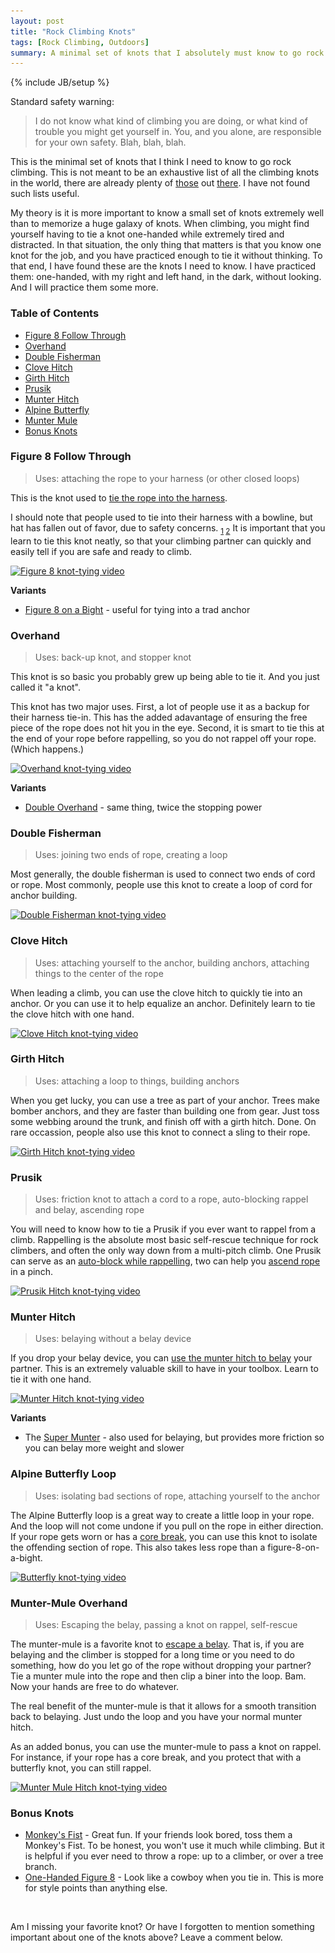 ```yaml
---
layout: post
title: "Rock Climbing Knots"
tags: [Rock Climbing, Outdoors]
summary: A minimal set of knots that I absolutely must know to go rock climbing.
---
```

{% include JB/setup %}

Standard safety warning:

> I do not know what kind of climbing you are doing, or what kind of trouble you might get yourself in. You, and you alone, are responsible for your own safety. Blah, blah, blah.

This is the minimal set of knots that I think I need to know to go rock climbing. This is not meant to be an exhaustive list of all the climbing knots in the world, there are already plenty of [those](https://en.wikipedia.org/wiki/List_of_climbing_knots) out [there](http://www.animatedknots.com/indexclimbing.php#ScrollPoint). I have not found such lists useful.

My theory is it is more important to know a small set of knots extremely well than to memorize a huge galaxy of knots. When climbing, you might find yourself having to tie a knot one-handed while extremely tired and distracted. In that situation, the only thing that matters is that you know one knot for the job, and you have practiced enough to tie it without thinking. To that end, I have found these are the knots I need to know. I have practiced them: one-handed, with my right and left hand, in the dark, without looking. And I will practice them some more.


### Table of Contents

 * [Figure 8 Follow Through](#figure-8-follow-through)
 * [Overhand](#overhand)
 * [Double Fisherman](#double-fisherman)
 * [Clove Hitch](#clove-hitch)
 * [Girth Hitch](#girth-hitch)
 * [Prusik](#prusik)
 * [Munter Hitch](#munter-hitch)
 * [Alpine Butterfly](#alpine-butterfly-loop)
 * [Munter Mule](#munter-mule-overhand)
 * [Bonus Knots](#bonus-knots)


### <a name="figure-8-follow-through"></a>Figure 8 Follow Through

> Uses: attaching the rope to your harness (or other closed loops)

This is the knot used to [tie the rope into the harness](https://youtu.be/H1cEWPx2xnA?t=6).

I should note that people used to tie into their harness with a bowline, but hat has fallen out of favor, due to safety concerns. <sub>[1](http://www.rockandice.com/lates-news/rethinking-the-double-loop-bowline) [2](https://en.wikipedia.org/wiki/Bowline_on_a_bight#Dangers)</sub> It is important that you learn to tie this knot neatly, so that your climbing partner can quickly and easily tell if you are safe and ready to climb. 

<a href="https://youtu.be/aLopeVBb7yU?t=7" target="_blank">
<img src="/assets/images/knots/figure_8_639px.png"
srcset="/assets/images/knots/figure_8_962px.png 962w,
/assets/images/knots/figure_8_639px.png 639w,
/assets/images/knots/figure_8_420px.png 420w" 
sizes="(max-width: 38em) 100vw, 50vw"
alt="Figure 8 knot-tying video">
</a>

**Variants**

* [Figure 8 on a Bight](https://youtu.be/D8jRok7Kofw?t=13) - useful for tying into a trad anchor


### <a name="overhand"></a>Overhand

> Uses: back-up knot, and stopper knot

This knot is so basic you probably grew up being able to tie it. And you just called it "a knot".

This knot has two major uses. First, a lot of people use it as a backup for their harness tie-in. This has the added adavantage of ensuring the free piece of the rope does not hit you in the eye. Second, it is smart to tie this at the end of your rope before rappelling, so you do not rappel off your rope. (Which happens.)

<a href="https://youtu.be/I0ShGbIR0ZI?t=7" target="_blank">
<img src="/assets/images/knots/overhand_638px.png"
srcset="/assets/images/knots/overhand_960px.png 960w,
/assets/images/knots/overhand_638px.png 638w,
/assets/images/knots/overhand_420px.png 420w" 
sizes="(max-width: 38em) 100vw, 50vw"
alt="Overhand knot-tying video">
</a>

**Variants**

* [Double Overhand](https://youtu.be/7Eso8q84aCc?t=7) - same thing, twice the stopping power


### <a name="double-fisherman"></a>Double Fisherman

> Uses: joining two ends of rope, creating a loop

Most generally, the double fisherman is used to connect two ends of cord or rope. Most commonly, people use this knot to create a loop of cord for anchor building.

<a href="https://youtu.be/O6oJwedcb18?t=7" target="_blank">
<img src="/assets/images/knots/double_fisherman_640px.png"
srcset="/assets/images/knots/double_fisherman_850px.png 850w,
/assets/images/knots/double_fisherman_640px.png 640w,
/assets/images/knots/double_fisherman_420px.png 420w" 
sizes="(max-width: 38em) 100vw, 50vw"
alt="Double Fisherman knot-tying video">
</a>


### <a name="clove-hitch"></a>Clove Hitch

> Uses: attaching yourself to the anchor, building anchors, attaching things to the center of the rope

When leading a climb, you can use the clove hitch to quickly tie into an anchor. Or you can use it to help equalize an anchor. Definitely learn to tie the clove hitch with one hand.

<a href="https://youtu.be/pO9ksZ3fGDY?t=8" target="_blank">
<img src="/assets/images/knots/clove_hitch_640px.png"
srcset="/assets/images/knots/clove_hitch_1280px.png 1280w,
/assets/images/knots/clove_hitch_850px.png 850w,
/assets/images/knots/clove_hitch_640px.png 640w,
/assets/images/knots/clove_hitch_420px.png 420w" 
sizes="(max-width: 38em) 100vw, 50vw"
alt="Clove Hitch knot-tying video">
</a>


### <a name="girth-hitch"></a>Girth Hitch

> Uses: attaching a loop to things, building anchors

When you get lucky, you can use a tree as part of your anchor. Trees make bomber anchors, and they are faster than building one from gear. Just toss some webbing around the trunk, and finish off with a girth hitch. Done. On rare occassion, people also use this knot to connect a sling to their rope.

<a href="https://youtu.be/blP6BL05Q34?t=7" target="_blank">
<img src="/assets/images/knots/girth_hitch_638px.png"
srcset="/assets/images/knots/girth_hitch_1279px.png 1279w,
/assets/images/knots/girth_hitch_960px.png 960w,
/assets/images/knots/girth_hitch_638px.png 638w,
/assets/images/knots/girth_hitch_420px.png 420w" 
sizes="(max-width: 38em) 100vw, 50vw"
alt="Girth Hitch knot-tying video">
</a>


### <a name="prusik"></a>Prusik

> Uses: friction knot to attach a cord to a rope, auto-blocking rappel and belay, ascending rope

You will need to know how to tie a Prusik if you ever want to rappel from a climb. Rappelling is the absolute most basic self-rescue technique for rock climbers, and often the only way down from a multi-pitch climb. One Prusik can serve as an [auto-block while rappelling](https://youtu.be/PNbKJKYBGik?t=66), two can help you [ascend rope](https://youtu.be/GWH3lnnl0ro?t=4) in a pinch.

<a href="https://youtu.be/CP7iAF_YU7A?t=7" target="_blank">
<img src="/assets/images/knots/prusik_639px.png"
srcset="/assets/images/knots/prusik_1281px.png 1281w,
/assets/images/knots/prusik_959px.png 959w,
/assets/images/knots/prusik_639px.png 639w" 
sizes="(max-width: 38em) 100vw, 50vw"
alt="Prusik Hitch knot-tying video">
</a>


### <a name="munter-hitch"></a>Munter Hitch

> Uses: belaying without a belay device

If you drop your belay device, you can [use the munter hitch to belay](https://youtu.be/TOf1Yzu_OS0?t=12) your partner. This is an extremely valuable skill to have in your toolbox. Learn to tie it with one hand.

<a href="https://youtu.be/pO9ksZ3fGDY?t=49" target="_blank">
<img src="/assets/images/knots/munter_638px.png"
srcset="/assets/images/knots/munter_1279px.png 1279w,
/assets/images/knots/munter_960px.png 960w,
/assets/images/knots/munter_638px.png 638w" 
sizes="(max-width: 38em) 100vw, 50vw"
alt="Munter Hitch knot-tying video">
</a>

**Variants**

* The [Super Munter](https://youtu.be/OLaEmPs7tac?t=7) - also used for belaying, but provides more friction so you can belay more weight and slower


### <a name="alpine-butterfly-loop"></a>Alpine Butterfly Loop

> Uses: isolating bad sections of rope, attaching yourself to the anchor

The Alpine Butterfly loop is a great way to create a little loop in your rope. And the loop will not come undone if you pull on the rope in either direction. If your rope gets worn or has a [core break](http://www.rollglobal.org/2010/11/ropereplacement/), you can use this knot to isolate the offending section of rope. This also takes less rope than a figure-8-on-a-bight.

<a href="https://youtu.be/gX1dWKg6Ttc?t=7" target="_blank">
<img src="/assets/images/knots/butterfly_639px.png"
srcset="/assets/images/knots/butterfly_1280px.png 1280w,
/assets/images/knots/butterfly_853px.png 853w,
/assets/images/knots/butterfly_639px.png 639w,
/assets/images/knots/butterfly_420px.png 420w" 
sizes="(max-width: 38em) 100vw, 50vw"
alt="Butterfly knot-tying video">
</a>

### <a name="munter-mule-overhand"></a>Munter-Mule Overhand

> Uses: Escaping the belay, passing a knot on rappel, self-rescue

The munter-mule is a favorite knot to [escape a belay](https://www.youtube.com/watch?v=IRYkca9xEjc). That is, if you are belaying and the climber is stopped for a long time or you need to do something, how do you let go of the rope without dropping your partner? Tie a munter mule into the rope and then clip a biner into the loop. Bam. Now your hands are free to do whatever.

The real benefit of the munter-mule is that it allows for a smooth transition back to belaying. Just undo the loop and you have your normal munter hitch.

As an added bonus, you can use the munter-mule to pass a knot on rappel. For instance, if your rope has a core break, and you protect that with a butterfly knot, you can still rappel.

<a href="https://youtu.be/IslYcjJ-htI?t=7" target="_blank">
<img src="/assets/images/knots/munter_mule_638px.png"
srcset="/assets/images/knots/munter_mule_1280px.png 1280w,
/assets/images/knots/munter_mule_959px.png 959w,
/assets/images/knots/munter_mule_638px.png 638w" 
sizes="(max-width: 38em) 100vw, 50vw"
alt="Munter Mule Hitch knot-tying video">
</a>

### <a name="bonus-knots"></a>Bonus Knots

* [Monkey's Fist](https://youtu.be/gp9w-T2d_NY?t=7) - Great fun. If your friends look bored, toss them a Monkey's Fist. To be honest, you won't use it much while climbing. But it is helpful if you ever need to throw a rope: up to a climber, or over a tree branch.
* [One-Handed Figure 8](https://youtu.be/-iE8WG33xJY?t=1) - Look like a cowboy when you tie in. This is more for style points than anything else.

 &nbsp;

Am I missing your favorite knot? Or have I forgotten to mention something important about one of the knots above? Leave a comment below.
